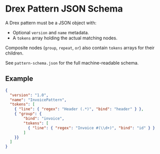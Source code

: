 # Drex Pattern JSON Schema

A Drex pattern must be a JSON object with:
- Optional `version` and `name` metadata.
- A `tokens` array holding the actual matching nodes.

Composite nodes (`group`, `repeat`, `or`) also contain `tokens` arrays for their children.

See `pattern-schema.json` for the full machine-readable schema.

## Example
```json
{
  "version": "1.0",
  "name": "InvoicePattern",
  "tokens": [
    { "line": { "regex": "Header (.*)", "bind": "header" } },
    { "group": {
        "bind": "invoice",
        "tokens": [
          { "line": { "regex": "Invoice #(\\d+)", "bind": "id" } }
        ]
    }}
  ]
}
```